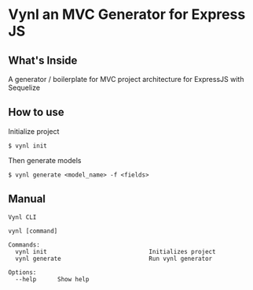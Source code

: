 # Vynl an MVC Generator for Express JS

## What's Inside

A generator / boilerplate for MVC project architecture for ExpressJS with Sequelize

## How to use

Initialize project

```
$ vynl init
```

Then generate models

```
$ vynl generate <model_name> -f <fields>
```

## Manual

```
Vynl CLI

vynl [command]

Commands:
  vynl init                             Initializes project
  vynl generate                         Run vynl generator

Options:
  --help      Show help
```
